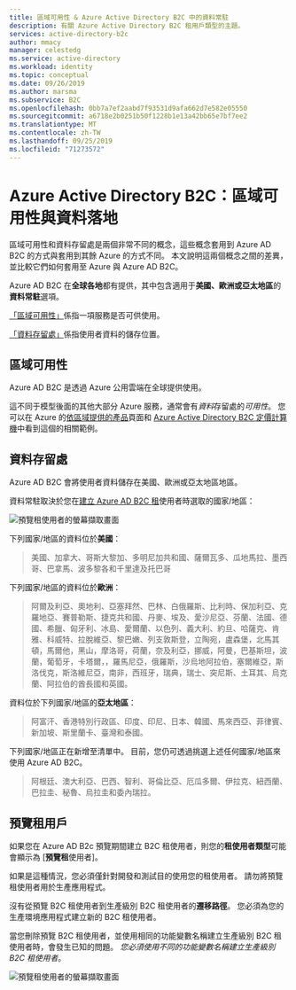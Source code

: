 ```yaml
---
title: 區域可用性 & Azure Active Directory B2C 中的資料常駐
description: 有關 Azure Active Directory B2C 租用戶類型的主題。
services: active-directory-b2c
author: mmacy
manager: celestedg
ms.service: active-directory
ms.workload: identity
ms.topic: conceptual
ms.date: 09/26/2019
ms.author: marsma
ms.subservice: B2C
ms.openlocfilehash: 0bb7a7ef2aabd7f93531d9afa662d7e582e05550
ms.sourcegitcommit: a6718e2b0251b50f1228b1e13a42bb65e7bf7ee2
ms.translationtype: MT
ms.contentlocale: zh-TW
ms.lasthandoff: 09/25/2019
ms.locfileid: "71273572"
---
```

# <a name="azure-active-directory-b2c-region-availability--data-residency"></a>Azure Active Directory B2C：區域可用性與資料落地

區域可用性和資料存留處是兩個非常不同的概念，這些概念套用到 Azure AD B2C 的方式與套用到其餘 Azure 的方式不同。 本文說明這兩個概念之間的差異，並比較它們如何套用至 Azure 與 Azure AD B2C。

Azure AD B2C 在**全球各地**都有提供，其中包含適用于**美國、歐洲或亞太地區**的**資料常駐**選項。

[「區域可用性」](#region-availability)係指一項服務是否可供使用。

[「資料存留處」](#data-residency)係指使用者資料的儲存位置。

## <a name="region-availability"></a>區域可用性

Azure AD B2C 是透過 Azure 公用雲端在全球提供使用。

這不同于模型後面的其他大部分 Azure 服務，通常會有*資料*存留處的*可用性*。 您可以在 Azure 的[依區域提供的產品](https://azure.microsoft.com/regions/services/)頁面和 [Azure Active Directory B2C 定價計算機](https://azure.microsoft.com/pricing/details/active-directory-b2c/)中看到這個的相關範例。

## <a name="data-residency"></a>資料存留處

Azure AD B2C 會將使用者資料儲存在美國、歐洲或亞太地區地區。

資料常駐取決於您在[建立 Azure AD B2C 租](active-directory-b2c-get-started.md)使用者時選取的國家/地區：

![預覽租使用者的螢幕擷取畫面](./media/active-directory-b2c-reference-tenant-type/data-residency-b2c-tenant.png)

下列國家/地區的資料位於**美國**：

> 美國、加拿大、哥斯大黎加、多明尼加共和國、薩爾瓦多、瓜地馬拉、墨西哥、巴拿馬、波多黎各和千里達及托巴哥

下列國家/地區的資料位於**歐洲**：

> 阿爾及利亞、奧地利、亞塞拜然、巴林、白俄羅斯、比利時、保加利亞、克羅地亞、賽普勒斯、捷克共和國、丹麥、埃及、愛沙尼亞、芬蘭、法國、德國、希臘、匈牙利、冰島、愛爾蘭、以色列、義大利、約旦、哈薩克、肯雅、科威特、拉脫維亞、黎巴嫩、列支敦斯登，立陶宛，盧森堡，北馬其頓，馬爾他，黑山，摩洛哥，荷蘭，奈及利亞，挪威，阿曼，巴基斯坦，波蘭，葡萄牙，卡塔爾，，羅馬尼亞，俄羅斯，沙烏地阿拉伯，塞爾維亞，斯洛伐克，斯洛維尼亞，南非，西班牙，瑞典，瑞士、突尼斯、土耳其、烏克蘭、阿拉伯的酋長國和英國。

資料位於下列國家/地區的**亞太地區**：

> 阿富汗、香港特別行政區、印度、印尼、日本、韓國、馬來西亞、菲律賓、新加坡、斯里蘭卡、臺灣和泰國。

下列國家/地區正在新增至清單中。 目前，您仍可透過挑選上述任何國家/地區來使用 Azure AD B2C。

> 阿根廷、澳大利亞、巴西、智利、哥倫比亞、厄瓜多爾、伊拉克、紐西蘭、巴拉圭、秘魯、烏拉圭和委內瑞拉。

## <a name="preview-tenant"></a>預覽租用戶

如果您在 Azure AD B2c 預覽期間建立 B2C 租使用者，則您的**租使用者類型**可能會顯示為 [**預覽租**使用者]。

如果是這種情況，您必須僅針對開發和測試目的使用您的租使用者。 請勿將預覽租使用者用於生產應用程式。

沒有從預覽 B2C 租使用者到生產級別 B2C 租使用者的**遷移路徑**。 您必須為您的生產環境應用程式建立新的 B2C 租使用者。

當您刪除預覽 B2C 租使用者，並使用相同的功能變數名稱建立生產級別 B2C 租使用者時，會發生已知的問題。 *您必須使用不同的功能變數名稱建立生產級別 B2C 租使用者*。

![預覽租使用者的螢幕擷取畫面](./media/active-directory-b2c-reference-tenant-type/preview-b2c-tenant.png)